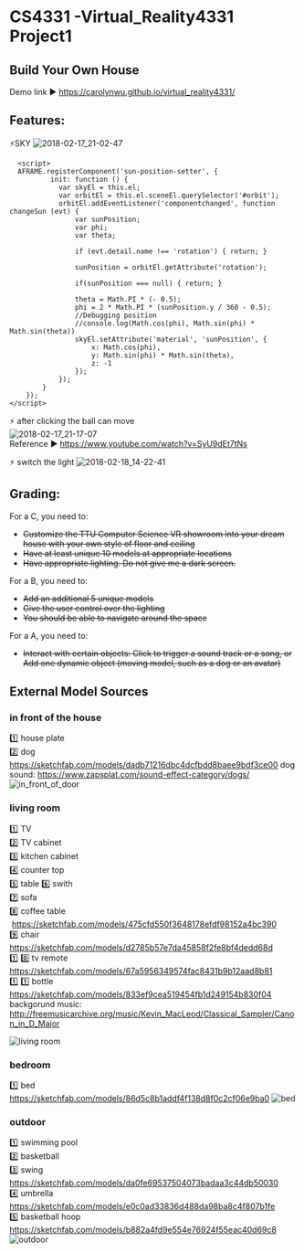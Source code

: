 # CS4331 -Virtual_Reality4331 Project1

## Build Your Own House


Demo link :arrow_forward: https://carolynwu.github.io/virtual_reality4331/

## Features:
:zap:SKY
![2018-02-17_21-02-47](https://user-images.githubusercontent.com/22507322/36347805-8406d1f2-1426-11e8-88fe-6f5ea17db593.gif)
```
  <script>
  AFRAME.registerComponent('sun-position-setter', {
          init: function () {
            var skyEl = this.el;
            var orbitEl = this.el.sceneEl.querySelector('#orbit');
            orbitEl.addEventListener('componentchanged', function changeSun (evt) {
                var sunPosition;
                var phi;
                var theta;

                if (evt.detail.name !== 'rotation') { return; }

                sunPosition = orbitEl.getAttribute('rotation');

                if(sunPosition === null) { return; }

                theta = Math.PI * (- 0.5);
                phi = 2 * Math.PI * (sunPosition.y / 360 - 0.5);
                //Debugging position
                //console.log(Math.cos(phi), Math.sin(phi) * Math.sin(theta))
                skyEl.setAttribute('material', 'sunPosition', {
                    x: Math.cos(phi),
                    y: Math.sin(phi) * Math.sin(theta),
                    z: -1
                });
            });
        }
    });
</script>
```

:zap: after clicking the ball can move   
![2018-02-17_21-17-07](https://user-images.githubusercontent.com/22507322/36347857-12c563b2-1428-11e8-96f0-e723544382e8.gif)  
Reference :arrow_forward: https://www.youtube.com/watch?v=SyU9dEt7tNs

:zap: switch the light
![2018-02-18_14-22-41](https://user-images.githubusercontent.com/22507322/36356399-3e21b9d6-14b7-11e8-88b2-8afb8178e93f.gif)



## **Grading:**  
For a C, you need to:
* ~~Customize the TTU Computer Science VR showroom into your dream house with your own style of floor and ceiling~~
* ~~Have at least unique 10 models at appropriate locations~~
* ~~Have appropriate lighting. Do not give me a dark screen.~~

For a B, you need to:
* ~~Add an additional 5 unique models~~
* ~~Give the user control over the lighting~~
* ~~You should be able to navigate around the space~~

For a A, you need to:
* ~~Interact with certain objects: Click to trigger a sound track or a song, or
Add one dynamic object (moving model, such as a dog or an avatar)~~


## **External Model Sources**
### **in front of the house**
:one: house plate  
:two: dog  https://sketchfab.com/models/dadb71216dbc4dcfbdd8baee9bdf3ce00 
dog sound: https://www.zapsplat.com/sound-effect-category/dogs/
![in_front_of_door](https://user-images.githubusercontent.com/22507322/36346696-ee6e9a20-1408-11e8-9316-86404e9e804e.PNG)

### **living room**
:one: TV    
:two: TV cabinet    
:three: kitchen cabinet   
:four: counter top   
:five: table 
:six: swith  
:seven: sofa  
:eight: coffee table  https://sketchfab.com/models/475cfd550f3648178efdf98152a4bc390  
:nine: chair https://sketchfab.com/models/d2785b57e7da45858f2fe8bf4dedd68d     
:one: :zero: tv remote https://sketchfab.com/models/67a5956349574fac8431b9b12aad8b81    
:one: :one: bottle https://sketchfab.com/models/833ef9cea519454fb1d249154b830f04    
backgorund music: http://freemusicarchive.org/music/Kevin_MacLeod/Classical_Sampler/Canon_in_D_Major

![living room](https://user-images.githubusercontent.com/22507322/36346795-e4d8e120-140b-11e8-986d-cdaab7afc6aa.PNG)


### **bedroom**
:one: bed  https://sketchfab.com/models/86d5c8b1addf4f138d8f0c2cf06e9ba0 
![bed](https://user-images.githubusercontent.com/22507322/36346802-0f9d1bb0-140c-11e8-886a-7020fbdf355e.PNG)


### **outdoor**
:one: swimming pool  
:two: basketball   
:three: swing  https://sketchfab.com/models/da0fe69537504073badaa3c44db50030   
:four: umbrella  https://sketchfab.com/models/e0c0ad33836d488da98ba8c4f807b1fe      
:five: basketball hoop  https://sketchfab.com/models/b882a4fd9e554e76924f55eac40d69c8 
![outdoor](https://user-images.githubusercontent.com/22507322/36346805-2228bd98-140c-11e8-8de7-82903389292e.PNG)



